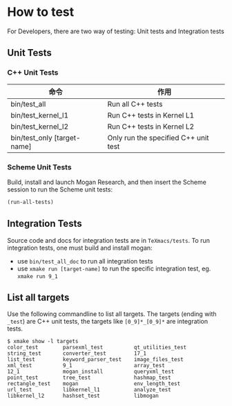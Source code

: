 # How to test
For Developers, there are two way of testing: Unit tests and Integration tests

## Unit Tests
### C++ Unit Tests
| 命令 | 作用 |
|-----|------|
| bin/test_all | Run all C++ tests |
| bin/test_kernel_l1 | Run C++ tests in Kernel L1 |
| bin/test_kernel_l2 | Run C++ tests in Kernel L2 |
| bin/test_only [target-name] | Only run the specified C++ unit test |

### Scheme Unit Tests
Build, install and launch Mogan Research, and then insert the Scheme session to run the Scheme unit tests:
``` scheme
(run-all-tests)
```

## Integration Tests
Source code and docs for integration tests are in `TeXmacs/tests`. To run integration tests, one must build and install mogan:
+ use `bin/test_all_doc` to run all integration tests
+ use `xmake run [target-name]` to run the specific integration test, eg. `xmake run 9_1`

## List all targets
Use the following commandline to list all targets. The targets (ending with `_test`) are C++ unit tests, the targets like `[0_9]*_[0_9]*` are integration tests.

``` shell
$ xmake show -l targets
color_test        parsexml_test          qt_utilities_test
string_test       converter_test         17_1
list_test         keyword_parser_test    image_files_test
xml_test          9_1                    array_test
12_1              mogan_install          queryxml_test
point_test        tree_test              hashmap_test
rectangle_test    mogan                  env_length_test
url_test          libkernel_l1           analyze_test
libkernel_l2      hashset_test           libmogan
```
